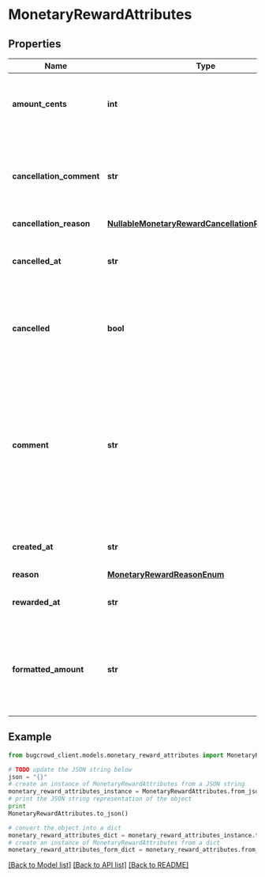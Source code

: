 # MonetaryRewardAttributes


## Properties

Name | Type | Description | Notes
------------ | ------------- | ------------- | -------------
**amount_cents** | **int** | Amount of the monetary reward specified in cents | [optional] 
**cancellation_comment** | **str** | Optional comment provided when a monetary reward has been canceled | [optional] 
**cancellation_reason** | [**NullableMonetaryRewardCancellationReasonEnum**](NullableMonetaryRewardCancellationReasonEnum.md) |  | [optional] 
**cancelled_at** | **str** | Timestamp indicating when a monetary reward was cancelled | [optional] 
**cancelled** | **bool** | Boolean indicating whether a monetary reward has been cancelled | [optional] 
**comment** | **str** | Comment regarding monetary reward. This is mostly optional, but required if a reward is outside the range associated with the assigned priority | [optional] 
**created_at** | **str** | Time at which the object was created | [optional] 
**reason** | [**MonetaryRewardReasonEnum**](MonetaryRewardReasonEnum.md) |  | [optional] 
**rewarded_at** | **str** | Time at which the object was rewarded | [optional] 
**formatted_amount** | **str** | Monetary reward amount formatted is UDS with dollars and cents. Example: $1,234.56 | [optional] 

## Example

```python
from bugcrowd_client.models.monetary_reward_attributes import MonetaryRewardAttributes

# TODO update the JSON string below
json = "{}"
# create an instance of MonetaryRewardAttributes from a JSON string
monetary_reward_attributes_instance = MonetaryRewardAttributes.from_json(json)
# print the JSON string representation of the object
print
MonetaryRewardAttributes.to_json()

# convert the object into a dict
monetary_reward_attributes_dict = monetary_reward_attributes_instance.to_dict()
# create an instance of MonetaryRewardAttributes from a dict
monetary_reward_attributes_form_dict = monetary_reward_attributes.from_dict(monetary_reward_attributes_dict)
```
[[Back to Model list]](../README.md#documentation-for-models) [[Back to API list]](../README.md#documentation-for-api-endpoints) [[Back to README]](../README.md)


